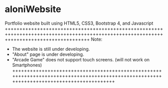 # aloniWebsite
Portfolio website built using HTML5, CSS3, Bootstrap 4, and Javascript
+++++++++++++++++++++++++++++++++++++++++++++++++++++++++++++++++++++++++++++++++++++++++++++++++++++++++++++++++++++++++++++++++++++++++
Note: 
- The website is still under developing.
- "About" page is under developing.
- "Arcade Game" does not support touch screens. (will not work on Smartphones)
+++++++++++++++++++++++++++++++++++++++++++++++++++++++++++++++++++++++++++++++++++++++++++++++++++++++++++++++++++++++++++++++++++++++++
